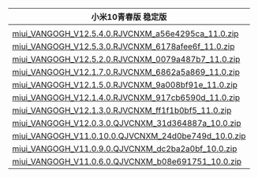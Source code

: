 | 小米10青春版  稳定版    |
| ---- |
| []()    |
| [miui_VANGOGH_V12.5.4.0.RJVCNXM_a56e4295ca_11.0.zip](https://hugeota.d.miui.com/V12.5.4.0.RJVCNXM/miui_VANGOGH_V12.5.4.0.RJVCNXM_a56e4295ca_11.0.zip)    |
| [miui_VANGOGH_V12.5.3.0.RJVCNXM_6178afee6f_11.0.zip](https://hugeota.d.miui.com/V12.5.3.0.RJVCNXM/miui_VANGOGH_V12.5.3.0.RJVCNXM_6178afee6f_11.0.zip)    |
| [miui_VANGOGH_V12.5.2.0.RJVCNXM_0079a487b7_11.0.zip](https://hugeota.d.miui.com/V12.5.2.0.RJVCNXM/miui_VANGOGH_V12.5.2.0.RJVCNXM_0079a487b7_11.0.zip)    |
| [miui_VANGOGH_V12.1.7.0.RJVCNXM_6862a5a869_11.0.zip](https://hugeota.d.miui.com/V12.1.7.0.RJVCNXM/miui_VANGOGH_V12.1.7.0.RJVCNXM_6862a5a869_11.0.zip)    |
| [miui_VANGOGH_V12.1.5.0.RJVCNXM_9a008bf91e_11.0.zip](https://hugeota.d.miui.com/V12.1.5.0.RJVCNXM/miui_VANGOGH_V12.1.5.0.RJVCNXM_9a008bf91e_11.0.zip)    |
| [miui_VANGOGH_V12.1.4.0.RJVCNXM_917cb6590d_11.0.zip](https://hugeota.d.miui.com/V12.1.4.0.RJVCNXM/miui_VANGOGH_V12.1.4.0.RJVCNXM_917cb6590d_11.0.zip)    |
| [miui_VANGOGH_V12.1.3.0.RJVCNXM_ff1f1b0bf5_11.0.zip](https://hugeota.d.miui.com/V12.1.3.0.RJVCNXM/miui_VANGOGH_V12.1.3.0.RJVCNXM_ff1f1b0bf5_11.0.zip)    |
| [miui_VANGOGH_V12.0.3.0.QJVCNXM_31d364887a_10.0.zip](https://hugeota.d.miui.com/V12.0.3.0.QJVCNXM/miui_VANGOGH_V12.0.3.0.QJVCNXM_31d364887a_10.0.zip)    |
| [miui_VANGOGH_V11.0.10.0.QJVCNXM_24d0be749d_10.0.zip](https://hugeota.d.miui.com/V11.0.10.0.QJVCNXM/miui_VANGOGH_V11.0.10.0.QJVCNXM_24d0be749d_10.0.zip)    |
| [miui_VANGOGH_V11.0.9.0.QJVCNXM_dc2ba2a0bf_10.0.zip](https://hugeota.d.miui.com/V11.0.9.0.QJVCNXM/miui_VANGOGH_V11.0.9.0.QJVCNXM_dc2ba2a0bf_10.0.zip)    |
| [miui_VANGOGH_V11.0.6.0.QJVCNXM_b08e691751_10.0.zip](https://hugeota.d.miui.com/V11.0.6.0.QJVCNXM/miui_VANGOGH_V11.0.6.0.QJVCNXM_b08e691751_10.0.zip)    |
